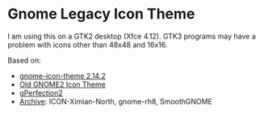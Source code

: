 # Gnome Legacy Icon Theme

I am using this on a GTK2 desktop (Xfce 4.12). GTK3 programs may have a
problem with icons other than 48x48 and 16x16.

Based on:
* [gnome-icon-theme 2.14.2](https://download.gnome.org/sources/gnome-icon-theme/2.14/)
* [Old GNOME2 Icon Theme](https://www.deviantart.com/eqlovelace/art/Old-GNOME2-Icon-Theme-192943815)
* [gPerfection2](https://github.com/GarthTheChicken/gperfection2)
* [Archive](https://download.gnome.org/teams/art.gnome.org/archive/themes/icon/): ICON-Ximian-North, gnome-rh8, SmoothGNOME

